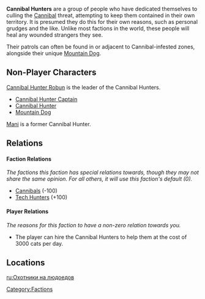**Cannibal Hunters** are a group of people who have dedicated themselves
to culling the [Cannibal](01%20-%20Projects%20&%20Wikis/Kenshi/Kenshi%20Wiki/Kenshi%20Wiki%20Template/Cannibals.md "wikilink") threat, attempting to
keep them contained in their own territory. It is presumed they do this
for their own reasons, such as personal grudges and the like. Unlike
most factions in the world, these people will heal any wounded strangers
they see.

Their patrols can often be found in or adjacent to Cannibal-infested
zones, alongside their unique [Mountain Dog](Mountain_Dog.md "wikilink").

## Non-Player Characters

[Cannibal Hunter Robun](Cannibal_Hunter_Robun.md "wikilink") is the leader
of the Cannibal Hunters.

- [Cannibal Hunter Captain](Cannibal_Hunter_Captain.md "wikilink")
- [Cannibal Hunter](Cannibal_Hunter.md "wikilink")
- [Mountain Dog](Mountain_Dog.md "wikilink")

[Mani](Mani.md "wikilink") is a former Cannibal Hunter.

## Relations

#### Faction Relations

*The factions this faction has special relations towards, though they
may not share the same opinion. For all others, it will use this
faction's default (0).*

- [Cannibals](01%20-%20Projects%20&%20Wikis/Kenshi/Kenshi%20Wiki/Kenshi%20Wiki%20Template/Cannibals.md "wikilink") (-100)
- [Tech Hunters](01%20-%20Projects%20&%20Wikis/Kenshi/Kenshi%20Wiki/Kenshi%20Wiki%20Template/Tech_Hunters.md "wikilink") (+100)

#### Player Relations

*The reasons for this faction to have a non-zero relation towards you.*

- The player can hire the Cannibal Hunters to help them at the cost of
  3000 cats per day.

## Locations

[ru:Охотники на людоедов](ru:Охотники_на_людоедов "wikilink")

[Category:Factions](Category:Factions "wikilink")